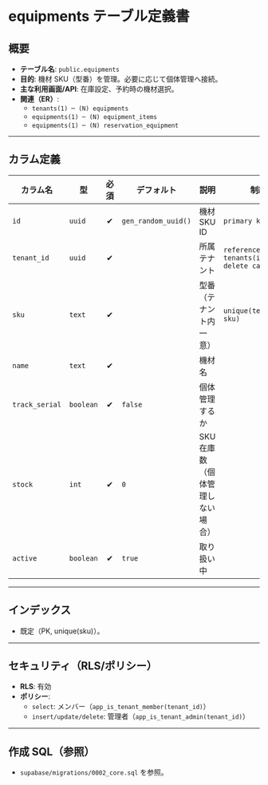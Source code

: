 # equipments テーブル定義書

## 概要
- **テーブル名**: `public.equipments`
- **目的**: 機材 SKU（型番）を管理。必要に応じて個体管理へ接続。
- **主な利用画面/API**: 在庫設定、予約時の機材選択。
- **関連（ER）**:
  - `tenants(1) ─ (N) equipments`
  - `equipments(1) ─ (N) equipment_items`
  - `equipments(1) ─ (N) reservation_equipment`

---

## カラム定義

| カラム名 | 型 | 必須 | デフォルト | 説明 | 制約 |
| --- | --- | :-: | --- | --- | --- |
| `id` | `uuid` | ✔︎ | `gen_random_uuid()` | 機材SKU ID | `primary key` |
| `tenant_id` | `uuid` | ✔︎ |  | 所属テナント | `references tenants(id) on delete cascade` |
| `sku` | `text` | ✔︎ |  | 型番（テナント内一意） | `unique(tenant_id, sku)` |
| `name` | `text` | ✔︎ |  | 機材名 |  |
| `track_serial` | `boolean` | ✔︎ | `false` | 個体管理するか |  |
| `stock` | `int` | ✔︎ | `0` | SKU在庫数（個体管理しない場合） |  |
| `active` | `boolean` | ✔︎ | `true` | 取り扱い中 |  |

---

## インデックス
- 既定（PK, unique(sku)）。

---

## セキュリティ（RLS/ポリシー）
- **RLS**: 有効
- **ポリシー**:
  - `select`: メンバー（`app_is_tenant_member(tenant_id)`）
  - `insert/update/delete`: 管理者（`app_is_tenant_admin(tenant_id)`）

---

## 作成 SQL（参照）
- `supabase/migrations/0002_core.sql` を参照。

